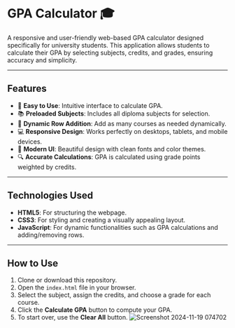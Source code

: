 # GPA Calculator 🎓

A responsive and user-friendly web-based GPA calculator designed specifically for university students. This application allows students to calculate their GPA by selecting subjects, credits, and grades, ensuring accuracy and simplicity.

---

## **Features**
- 🎯 **Easy to Use**: Intuitive interface to calculate GPA.
- 📚 **Preloaded Subjects**: Includes all diploma subjects for selection.
- 🔢 **Dynamic Row Addition**: Add as many courses as needed dynamically.
- 💻 **Responsive Design**: Works perfectly on desktops, tablets, and mobile devices.
- 🎨 **Modern UI**: Beautiful design with clean fonts and color themes.
- 🔍 **Accurate Calculations**: GPA is calculated using grade points weighted by credits.

---

## **Technologies Used**
- **HTML5**: For structuring the webpage.
- **CSS3**: For styling and creating a visually appealing layout.
- **JavaScript**: For dynamic functionalities such as GPA calculations and adding/removing rows.

---

## **How to Use**
1. Clone or download this repository.
2. Open the `index.html` file in your browser.
3. Select the subject, assign the credits, and choose a grade for each course.
4. Click the **Calculate GPA** button to compute your GPA.
5. To start over, use the **Clear All** button.
![Screenshot 2024-11-19 074702](https://github.com/user-attachments/assets/7adfa941-3880-4c27-b3cb-a063375bd4e5)



